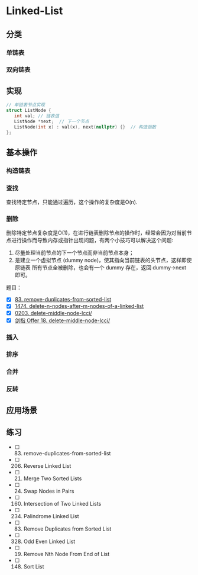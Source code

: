 # Linked-List
## 分类
### 单链表
### 双向链表

## 实现
```cpp
// 单链表节点实现
struct ListNode {
   int val; // 链表值
   ListNode *next;  // 下一个节点
   ListNode(int x) : val(x), next(nullptr) {}  // 构造函数
};
```

## 基本操作
### 构造链表
### 查找
查找特定节点，只能通过遍历，这个操作的复杂度是O(n).
### 删除
删除特定节点复杂度是O(1)，在进行链表删除节点的操作时，经常会因为对当前节点进行操作而导致内存或指针出现问题，有两个小技巧可以解决这个问题:
1. 尽量处理当前节点的下一个节点而非当前节点本身；
2. 是建立一个虚拟节点 (dummy node)，使其指向当前链表的头节点，这样即使原链表 所有节点全被删除，也会有一个 dummy 存在，返回 dummy->next 即可。

题目：
- [x] [83. remove-duplicates-from-sorted-list](https://leetcode-cn.com/problems/remove-duplicates-from-sorted-list/)
- [x] [1474. delete-n-nodes-after-m-nodes-of-a-linked-list](https://leetcode-cn.com/problems/delete-n-nodes-after-m-nodes-of-a-linked-list/)
- [x] [0203. delete-middle-node-lcci/](https://leetcode-cn.com/problems/delete-middle-node-lcci/)
- [x] [剑指 Offer 18. delete-middle-node-lcci/](https://leetcode-cn.com/problems/shan-chu-lian-biao-de-jie-dian-lcof/)

### 插入
### 排序
### 合并
### 反转


## 应用场景
## 练习
- [ ] 83. remove-duplicates-from-sorted-list
- [ ] 206. Reverse Linked List
- [ ] 21. Merge Two Sorted Lists 
- [ ] 24. Swap Nodes in Pairs 
- [ ] 160. Intersection of Two Linked Lists 
- [ ] 234. Palindrome Linked List
- [ ] 83. Remove Duplicates from Sorted List
- [ ] 328. Odd Even Linked List
- [ ] 19. Remove Nth Node From End of List
- [ ] 148. Sort List
